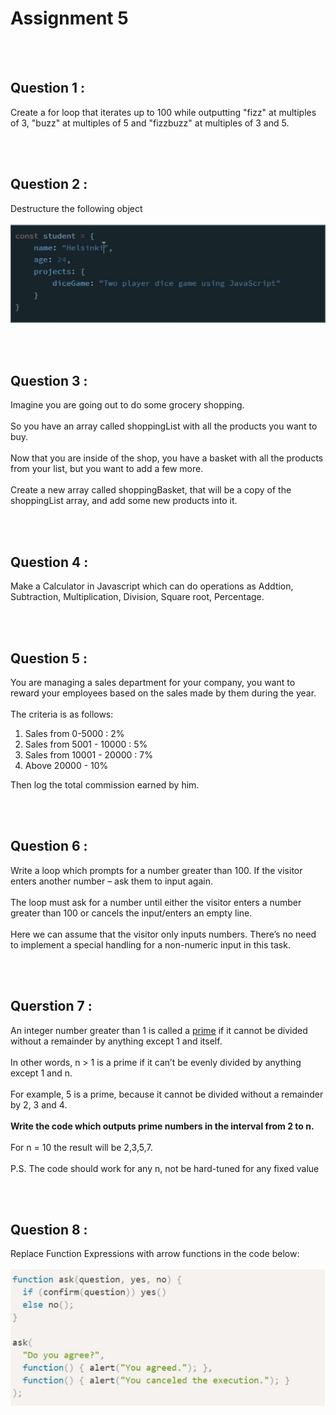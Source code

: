 # Assignment 5

<br><br>
## Question 1 :
Create a for loop that iterates up to 100 while outputting "fizz" at multiples of 3, "buzz" at multiples of 5 and
"fizzbuzz" at multiples of 3 and 5.

<br><br>
## Question 2 :
Destructure the following object
<br><br>
![Q2 Image](https://github.com/shivasai-391/JS-Assignment/blob/master/Assignment-Day-5/images/Q2.JPG)

<br><br>
## Question 3 :
Imagine you are going out to do some grocery shopping.
<br><br>
So you have an array called shoppingList with all the products you want to buy.
<br><br>
Now that you are inside of the shop, you have a basket with all the products from your list, but you want to
add a few more. 
<br><br>
Create a new array called shoppingBasket, that will be a copy of the shoppingList array, and add some
new products into it.

<br><br>
## Question 4 :
Make a Calculator in Javascript which can do operations as Addtion, Subtraction, Multiplication, Division,
Square root, Percentage.

<br><br>
## Question 5 :
You are managing a sales department for your company, you want to reward your employees based on
the sales made by them during the year.
<br><br>
The criteria is as follows:

  1. Sales from 0-5000 : 2% 
  2. Sales from 5001 - 10000 : 5%
  3. Sales from 10001 - 20000 : 7%
  4. Above 20000 - 10% 

Then log the total commission earned by him.

<br><br>
## Question 6 :
Write a loop which prompts for a number greater than 100. If the visitor enters another number – ask them
to input again.
<br><br>
The loop must ask for a number until either the visitor enters a number greater than 100 or cancels the
input/enters an empty line.
<br><br>
Here we can assume that the visitor only inputs numbers. There’s no need to implement a special
handling for a non-numeric input in this task.

<br><br>
## Querstion 7 :
An integer number greater than 1 is called a [prime](https://en.wikipedia.org/wiki/Prime_number) if it cannot be divided without a remainder by anything
except 1 and itself.
<br><br>
In other words, n > 1 is a prime if it can’t be evenly divided by anything except 1 and n.
<br><br>
For example, 5 is a prime, because it cannot be divided without a remainder by 2, 3 and 4.
<br><br>
**Write the code which outputs prime numbers in the interval from 2 to n.**
<br><br>
For n = 10 the result will be 2,3,5,7.
<br><br>
P.S. The code should work for any n, not be hard-tuned for any fixed value

<br><br>
## Question 8 :
Replace Function Expressions with arrow functions in the code below:
<br><br>
![Q8 Image](https://github.com/shivasai-391/JS-Assignment/blob/master/Assignment-Day-5/images/Q8.JPG)
